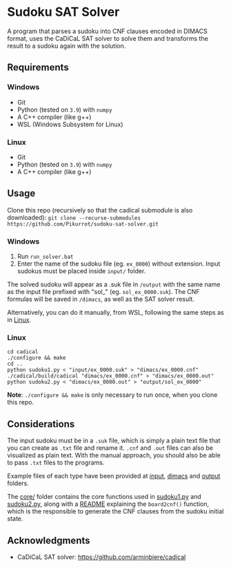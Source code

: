 # Sudoku SAT Solver
A program that parses a sudoku into CNF clauses encoded in DIMACS format, uses the CaDiCaL SAT solver to solve them and transforms the result to a sudoku again with the solution.

## Requirements
### Windows
- Git
- Python (tested on `3.9`) with `numpy`
- A C++ compiler (like g++)
- WSL (Windows Subsystem for Linux)
### Linux
- Git
- Python (tested on `3.9`) with `numpy`
- A C++ compiler (like g++)

## Usage
Clone this repo (recursively so that the cadical submodule is also downloaded):
`git clone --recurse-submodules https://github.com/Pikurrot/sudoku-sat-solver.git`

### Windows
1. Run `run_solver.bat`
2. Enter the name of the sudoku file (eg. `ex_0000`) without extension. Input sudokus must be placed inside `input/` folder.

The solved sudoku will appear as a .suk file in `/output` with the same name as the input file prefixed with "sol_" (eg. `sol_ex_0000.suk`). The CNF formulas will be saved in `/dimacs`, as well as the SAT solver result.

Alternatively, you can do it manually, from WSL, following the same steps as in [Linux](#linux-1).
### Linux
```
cd cadical
./configure && make
cd ..
python sudoku1.py < "input/ex_0000.suk" > "dimacs/ex_0000.cnf"
./cadical/build/cadical "dimacs/ex_0000.cnf" > "dimacs/ex_0000.out"
python sudoku2.py < "dimacs/ex_0000.out" > "output/sol_ex_0000"
```
**Note**: `./configure && make` is only necessary to run once, when you clone this repo.

## Considerations
The input sudoku must be in a `.suk` file, which is simply a plain text file that you can create as `.txt` file and rename it. `.cnf` and `.out` files can also be visualized as plain text. With the manual approach, you should also be able to pass `.txt` files to the programs.

Example files of each type have been provided at [input](input), [dimacs](dimacs) and [output](output) folders.

The [core/](core) folder contains the core functions used in [sudoku1.py](sudoku1.py) and [sudoku2.py](sudoku2.py), along with a [README](core/README.md) explaining the `board2cnf()` function, which is the responsible to generate the CNF clauses from the sudoku initial state.

## Acknowledgments
- CaDiCaL SAT solver: https://github.com/arminbiere/cadical
